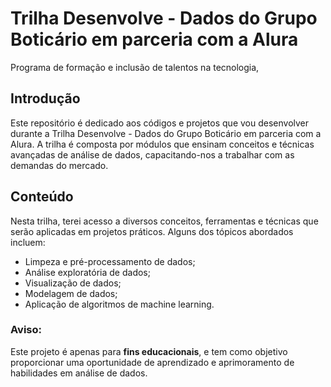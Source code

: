 # Trilha Desenvolve - Dados do Grupo Boticário em parceria com a Alura
Programa de formação e inclusão de talentos na tecnologia, 
## Introdução
Este repositório é dedicado aos códigos e projetos que vou desenvolver durante a Trilha Desenvolve - Dados do Grupo Boticário em parceria com a Alura. A trilha é composta por módulos que ensinam conceitos e técnicas avançadas de análise de dados, capacitando-nos a trabalhar com as demandas do mercado.

## Conteúdo
Nesta trilha, terei acesso a diversos conceitos, ferramentas e técnicas que serão aplicadas em projetos práticos. Alguns dos tópicos abordados incluem:

- Limpeza e pré-processamento de dados;
- Análise exploratória de dados;
- Visualização de dados;
- Modelagem de dados;
- Aplicação de algoritmos de machine learning.

### Aviso: 
Este projeto é apenas para **fins educacionais**, e tem como objetivo proporcionar uma oportunidade de aprendizado e aprimoramento de habilidades em análise de dados.


